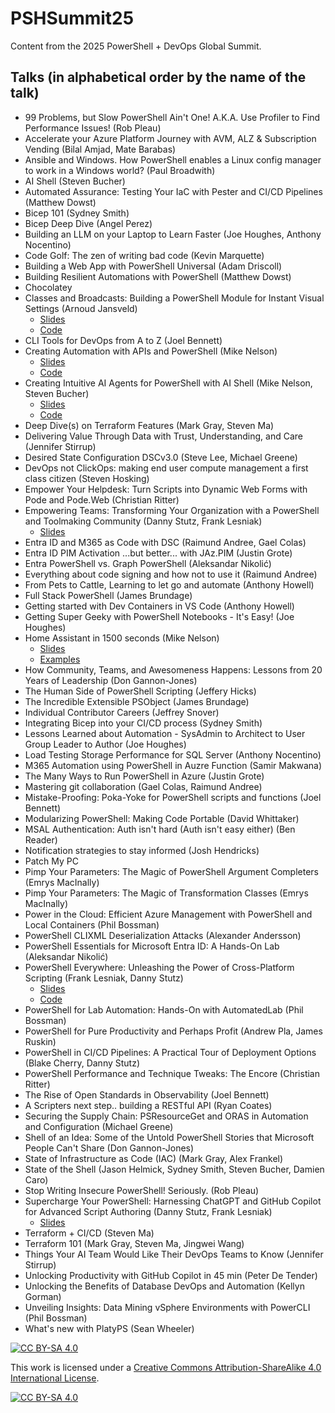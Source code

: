 # PSHSummit25

Content from the 2025 PowerShell + DevOps Global Summit.

## Talks (in alphabetical order by the name of the talk)

- 99 Problems, but Slow PowerShell Ain't One! A.K.A. Use Profiler to Find Performance Issues! (Rob Pleau)
- Accelerate your Azure Platform Journey with AVM, ALZ & Subscription Vending (Bilal Amjad, Mate Barabas)
- Ansible and Windows. How PowerShell enables a Linux config manager to work in a Windows world? (Paul Broadwith)
- AI Shell (Steven Bucher)
- Automated Assurance: Testing Your IaC with Pester and CI/CD Pipelines (Matthew Dowst)
- Bicep 101 (Sydney Smith)
- Bicep Deep Dive (Angel Perez)
- Building an LLM on your Laptop to Learn Faster (Joe Houghes, Anthony Nocentino)
- Code Golf: The zen of writing bad code (Kevin Marquette)
- Building a Web App with PowerShell Universal (Adam Driscoll)
- Building Resilient Automations with PowerShell (Matthew Dowst)
- Chocolatey
- Classes and Broadcasts: Building a PowerShell Module for Instant Visual Settings (Arnoud Jansveld)
  - [Slides](<Arnoud Jansveld - Classes and Broadcasts - Building a PowerShell Module for Instant Visual Settings/Slides.pdf>)
  - [Code](<Arnoud Jansveld - Classes and Broadcasts - Building a PowerShell Module for Instant Visual Settings>)
- CLI Tools for DevOps from A to Z (Joel Bennett)
- Creating Automation with APIs and PowerShell (Mike Nelson)
  - [Slides](./Mike%20Nelson%20-%20Creating%20Automation%20with%20APIs%20and%20PowerShell/Creating%20Automation%20with%20APIs%20and%20PowerShell.pptx)
  - [Code](./Mike%20Nelson%20-%20Creating%20Automation%20with%20APIs%20and%20PowerShell)
- Creating Intuitive AI Agents for PowerShell with AI Shell (Mike Nelson, Steven Bucher)
  - [Slides](./Mike%20Nelson%20-Steven%20Bucher%20-%20Creating%20Intuitive%20AI%20Agents%20for%20PowerShell%20with%20AI%20Shell/Creating%20Intuitive%20AI%20Agents%20for%20PowerShell%20with%20AI%20Shell.pdf)
  - [Code](./Mike%20Nelson%20-Steven%20Bucher%20-%20Creating%20Intuitive%20AI%20Agents%20for%20PowerShell%20with%20AI%20Shell/multiple-models-weather.ps1)
- Deep Dive(s) on Terraform Features (Mark Gray, Steven Ma)
- Delivering Value Through Data with Trust, Understanding, and Care (Jennifer Stirrup)
- Desired State Configuration DSCv3.0 (Steve Lee, Michael Greene)
- DevOps not ClickOps: making end user compute management a first class citizen (Steven Hosking)
- Empower Your Helpdesk: Turn Scripts into Dynamic Web Forms with Pode and Pode.Web (Christian Ritter)
- Empowering Teams: Transforming Your Organization with a PowerShell and Toolmaking Community (Danny Stutz, Frank Lesniak)
  - [Slides](./Empowering%20Teams%20-%20Transforming%20Your%20Organization%20with%20a%20PowerShell%20and%20Toolmaking%20Community/Slides.pdf)
- Entra ID and M365 as Code with DSC (Raimund Andree, Gael Colas)
- Entra ID PIM Activation ...but better... with JAz.PIM (Justin Grote)
- Entra PowerShell vs. Graph PowerShell (Aleksandar Nikolić)
- Everything about code signing and how not to use it (Raimund Andree)
- From Pets to Cattle, Learning to let go and automate (Anthony Howell)
- Full Stack PowerShell (James Brundage)
- Getting started with Dev Containers in VS Code (Anthony Howell)
- Getting Super Geeky with PowerShell Notebooks - It's Easy! (Joe Houghes)
- Home Assistant in 1500 seconds (Mike Nelson)
  - [Slides](./Mike%20Nelson%20-%20Home%20Assistant%20in%201500%20seconds/Home%20Assistant%20in%201500%20seconds.pdf)
  - [Examples](./Mike%20Nelson%20-%20Home%20Assistant%20in%201500%20seconds/automations.txt)
- How Community, Teams, and Awesomeness Happens: Lessons from 20 Years of Leadership (Don Gannon-Jones)
- The Human Side of PowerShell Scripting (Jeffery Hicks)
- The Incredible Extensible PSObject (James Brundage)
- Individual Contributor Careers (Jeffrey Snover)
- Integrating Bicep into your CI/CD process (Sydney Smith)
- Lessons Learned about Automation - SysAdmin to Architect to User Group Leader to Author (Joe Houghes)
- Load Testing Storage Performance for SQL Server (Anthony Nocentino)
- M365 Automation using PowerShell in Auzre Function (Samir Makwana)
- The Many Ways to Run PowerShell in Azure (Justin Grote)
- Mastering git collaboration (Gael Colas, Raimund Andree)
- Mistake-Proofing: Poka-Yoke for PowerShell scripts and functions (Joel Bennett)
- Modularizing PowerShell: Making Code Portable (David Whittaker)
- MSAL Authentication: Auth isn't hard (Auth isn't easy either) (Ben Reader)
- Notification strategies to stay informed (Josh Hendricks)
- Patch My PC
- Pimp Your Parameters: The Magic of PowerShell Argument Completers (Emrys MacInally)
- Pimp Your Parameters: The Magic of Transformation Classes (Emrys MacInally)
- Power in the Cloud: Efficient Azure Management with PowerShell and Local Containers (Phil Bossman)
- PowerShell CLIXML Deserialization Attacks (Alexander Andersson)
- PowerShell Essentials for Microsoft Entra ID: A Hands-On Lab (Aleksandar Nikolić)
- PowerShell Everywhere: Unleashing the Power of Cross-Platform Scripting (Frank Lesniak, Danny Stutz)
  - [Slides](./PowerShell%20Everywhere%20-%20Unleashing%20the%20Power%20of%20Cross-Platform%20Scripting/Slides.pdf)
  - [Code](https://github.com/franklesniak/powershell-xplat/)
- PowerShell for Lab Automation: Hands-On with AutomatedLab (Phil Bossman)
- PowerShell for Pure Productivity and Perhaps Profit (Andrew Pla, James Ruskin)
- PowerShell in CI/CD Pipelines: A Practical Tour of Deployment Options (Blake Cherry, Danny Stutz)
- PowerShell Performance and Technique Tweaks: The Encore (Christian Ritter)
- The Rise of Open Standards in Observability (Joel Bennett)
- A Scripters next step.. building a RESTful API (Ryan Coates)
- Securing the Supply Chain: PSResourceGet and ORAS in Automation and Configuration (Michael Greene)
- Shell of an Idea: Some of the Untold PowerShell Stories that Microsoft People Can't Share (Don Gannon-Jones)
- State of Infrastructure as Code (IAC) (Mark Gray, Alex Frankel)
- State of the Shell (Jason Helmick, Sydney Smith, Steven Bucher, Damien Caro)
- Stop Writing Insecure PowerShell! Seriously. (Rob Pleau)
- Supercharge Your PowerShell: Harnessing ChatGPT and GitHub Copilot for Advanced Script Authoring (Danny Stutz, Frank Lesniak)
  - [Slides](./Supercharge%20Your%20PowerShell%20-%20Harnessing%20ChatGPT%20and%20GitHub%20Copilot%20for%20Advanced%20Script%20Authoring/Slides.pdf)
- Terraform + CI/CD (Steven Ma)
- Terraform 101 (Mark Gray, Steven Ma, Jingwei Wang)
- Things Your AI Team Would Like Their DevOps Teams to Know (Jennifer Stirrup)
- Unlocking Productivity with GitHub Copilot in 45 min (Peter De Tender)
- Unlocking the Benefits of Database DevOps and Automation (Kellyn Gorman)
- Unveiling Insights: Data Mining vSphere Environments with PowerCLI (Phil Bossman)
- What's new with PlatyPS (Sean Wheeler)

[![CC BY-SA 4.0][cc-by-sa-shield]][cc-by-sa]

This work is licensed under a
[Creative Commons Attribution-ShareAlike 4.0 International License][cc-by-sa].

[![CC BY-SA 4.0][cc-by-sa-image]][cc-by-sa]

[cc-by-sa]: http://creativecommons.org/licenses/by-sa/4.0/
[cc-by-sa-image]: https://licensebuttons.net/l/by-sa/4.0/88x31.png
[cc-by-sa-shield]: https://img.shields.io/badge/License-CC%20BY--SA%204.0-lightgrey.svg
